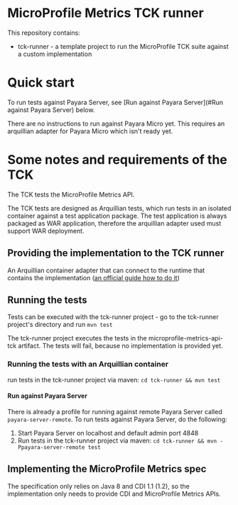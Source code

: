 # MicroProfile Metrics TCK runner

This repository contains:
 
 - tck-runner - a template project to run the MicroProfile TCK suite against a custom implementation

# Quick start

To run tests against Payara Server, see [Run against Payara Server](#Run against Payara Server) below.

There are no instructions to run against Payara Micro yet. This requires an arquillian adapter for Payara Micro which isn't ready yet.

# Some notes and requirements of the TCK

The TCK tests the MicroProfile Metrics API.

The TCK tests are designed as Arquillian tests, which run tests in an isolated container against a test application package. The test application is always packaged as WAR application, therefore the arquillian adapter used must support WAR deployment.

## Providing the implementation to the TCK runner

An Arquillian container adapter that can connect to the runtime that contains the implementation ([an official guide how to do it](http://arquillian.org/guides/developing_a_container_adapter/))

## Running the tests

Tests can be executed with the tck-runner project - go to the tck-runner project's directory and run `mvn test`

The tck-runner project executes the tests in the microprofile-metrics-api-tck artifact. The tests will fail, because no implementation is provided yet.

### Running the tests with an Arquillian container

run tests in the tck-runner project via maven: `cd tck-runner && mvn test`

#### Run against Payara Server

There is already a profile for running against remote Payara Server called `payara-server-remote`. To run tests against Payara Server, do the following:

1. Start Payara Server on localhost and default admin port 4848
2. Run tests in the tck-runner project via maven: `cd tck-runner && mvn -Ppayara-server-remote test`

## Implementing the MicroProfile Metrics spec

The specification only relies on Java 8 and CDI 1.1 (1.2), so the implementation only needs to provide CDI and MicroProfile Metrics APIs.